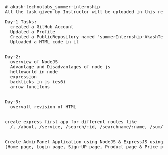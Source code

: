 <pre>

# akash-technolabs_summer-internship
All the task given by Instructor will be uploaded in this repo (Day wise)

Day-1 Tasks: 
  created a GitHub Account
  Updated a Profile
  Created a PublicRepository named "summerInternship-AkashTechnolabs"
  Uploaded a HTML code in it


Day-2:
  overview of NodeJS
  Advantage and Disadvantages of node js
  helloworld in node
  expression
  backticks in js (es6)
  arrow funcitons


Day-3:
  overvall revision of HTML
  
  
create express first app for different routes like 
  /, /about, /service, /search/:id, /searchname/:name, /sum/:n1/:n2, etc


Create AdminPanel Application using NodeJS & ExpressJS using EJS as view engine
(Home page, Login page, Sign-UP page, Product page & Price page)

</pre>
